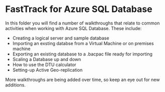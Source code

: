 # FastTrack for Azure SQL Database

In this folder you will find a number of walkthroughs that relate to common activities when working with Azure SQL Database.  These include:

* Creating a logical server and sample database
* Importing an exsting databse from a Virtual Machine or on premises machine
* Exporting an existing database to a .bacpac file ready for importing
* Scaling a Database up and down
* How to use the DTU calculator
* Setting-up Active Geo-replication

More walkthroughs are being added over time, so keep an eye out for new additions.
